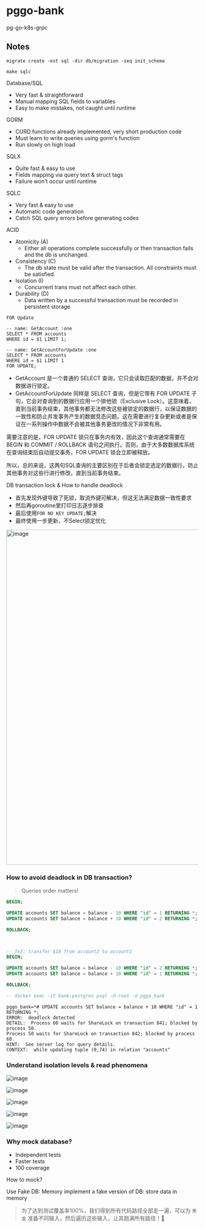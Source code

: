# pggo-bank
pg-go-k8s-grpc

## Notes

```
migrate create -ext sql -dir db/migration -seq init_schema

make sqlc
```

Database/SQL

- Very fast & straightforward
- Manual mapping SQL fields to variables
- Easy to make mistakes, not caught until runtime

GORM

- CURD functions already implemented, very short production code
- Must learn to write queries using gorm's function
- Run slowly on high load

SQLX

- Quite fast & easy to use
- Fields mapping via query text & struct tags
- Failure won't occur until runtime

SQLC

- Very fast & easy to use
- Automatic code generation
- Catch SQL query errors before generating codes

ACID

- Atomicity (A)
  - Either all operations complete successfully or then transaction fails and the db is unchanged.
- Consistency (C)
  - The db state must be valid after the transaction. All constraints must be satisfied.
- Isolation (I)
  - Concurrent trans must not affect each other.
- Durability (D)
  - Data written by a successful transaction must be recorded in persistent storage

`FOR Update`

```
-- name: GetAccount :one
SELECT * FROM accounts
WHERE id = $1 LIMIT 1;

-- name: GetAccountForUpdate :one
SELECT * FROM accounts
WHERE id = $1 LIMIT 1
FOR UPDATE;
```

- GetAccount 是一个普通的 SELECT 查询，它只会读取匹配的数据，并不会对数据进行锁定。
- GetAccountForUpdate 同样是 SELECT 查询，但是它带有 FOR UPDATE 子句，它会对查询到的数据行应用一个排他锁（Exclusive Lock）。这意味着，直到当前事务结束，其他事务都无法修改这些被锁定的数据行，以保证数据的一致性和防止并发事务产生的数据竞态问题。这在需要进行复杂更新或者是保证在一系列操作中数据不会被其他事务更改的情况下非常有用。

需要注意的是，FOR UPDATE 锁只在事务内有效，因此这个查询通常需要在 BEGIN 和 COMMIT / ROLLBACK 语句之间执行。否则，由于大多数数据库系统在查询结束后自动提交事务，FOR UPDATE 锁会立即被释放。

所以，总的来说，这两句SQL查询的主要区别在于后者会锁定选定的数据行，防止其他事务对这些行进行修改，直到当前事务结束。

DB transaction lock & How to handle deadlock

- 首先发现外键导致了死锁，取消外键可解决，但这无法满足数据一致性要求
- 然后再goroutine里打印日志逐步排查
- 最后使用`FOR NO KEY UPDATE;`解决
- 最终使用一步更新，不Select锁定优化

<img width="877" alt="image" src="https://github.com/szy0syz/pggo-bank/assets/10555820/f8fa655d-8692-4197-8e21-0a930e380aa1">

### How to avoid deadlock in DB transaction?

> Queries order matters!

```sql
BEGIN;

UPDATE accounts SET balance = balance - 10 WHERE "id" = 1 RETURNING *;
UPDATE accounts SET balance = balance + 10 WHERE "id" = 2 RETURNING *;

ROLLBACK;



-- Tx2: transfer $10 from account2 to account1
BEGIN;

UPDATE accounts SET balance = balance - 10 WHERE "id" = 2 RETURNING *;
UPDATE accounts SET balance = balance + 10 WHERE "id" = 1 RETURNING *;

ROLLBACK;

-- docker exec -it bank-postgres psql -U root -d pggo_bank
```

```
pggo_bank=*# UPDATE accounts SET balance = balance + 10 WHERE "id" = 1 RETURNING *;
ERROR:  deadlock detected
DETAIL:  Process 60 waits for ShareLock on transaction 841; blocked by process 50.
Process 50 waits for ShareLock on transaction 842; blocked by process 60.
HINT:  See server log for query details.
CONTEXT:  while updating tuple (0,74) in relation "accounts"
```

### Understand isolation levels & read phenomena

![image](https://github.com/szy0syz/pggo-bank/assets/10555820/5d510f69-b5f6-44c0-88ed-7f83e77defab)

![image](https://github.com/szy0syz/pggo-bank/assets/10555820/5b8d7a6e-96e6-4205-99fd-67483e8d07a0)

![image](https://github.com/szy0syz/pggo-bank/assets/10555820/a4e49613-b46f-4cec-ac01-1601eabed454)

![image](https://github.com/szy0syz/pggo-bank/assets/10555820/d023f09f-2cf2-4a93-96f9-eebd1a6b0afb)

![image](https://github.com/szy0syz/pggo-bank/assets/10555820/122d2ce9-87a4-4f8e-a66d-00e73cc02d24)

### Why mock database?

- Independent tests
- Faster tests
- 100 coverage

How to mock?

Use Fake DB: Memory
implement a fake version of DB: store data in memory

> 为了达到测试覆盖率100%，我们得到所有代码路径全部走一遍，可以为 `黑盒` 准备不同输入，然后遍历这些输入，让其跑满所有路径！🤖